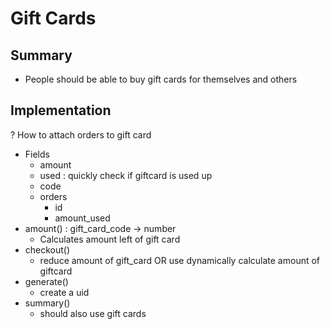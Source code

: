 # Gift Cards

## Summary
- People should be able to buy gift cards for themselves and others

## Implementation
? How to attach orders to gift card
- Fields
    - amount
    - used : quickly check if giftcard is used up
    - code
    - orders
        - id
        - amount_used
- amount() : gift_card_code -> number
    - Calculates amount left of gift card
- checkout()
    - reduce amount of gift_card OR use dynamically calculate amount of giftcard
- generate()
    - create a uid
- summary()
    - should also use gift cards

